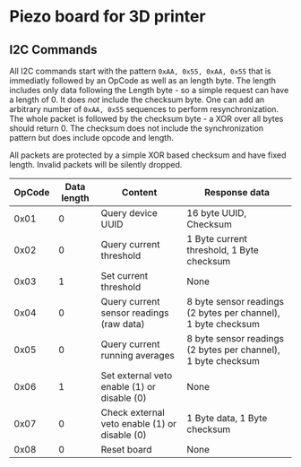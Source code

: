 # Piezo board for 3D printer


## I2C Commands

All I2C commands start with the pattern ```0xAA, 0x55, 0xAA, 0x55```
that is immediatly followed by an OpCode as well as an length byte. The length
includes only data following the Length byte - so a simple request can have
a length of 0. It does _not_ include the checksum byte. One can add an arbitrary
number of ```0xAA, 0x55``` sequences to perform resynchronization.
The whole packet is followed by the checksum byte - a XOR over all bytes should
return 0. The checksum does not include the synchronization pattern but does
include opcode and length.

All packets are protected by a simple XOR based checksum and have fixed length.
Invalid packets will be silently dropped.

| OpCode | Data length | Content                                            | Response data                                                 |
| ------ | ----------- | -------------------------------------------------- | ------------------------------------------------------------- |
| 0x01   | 0           | Query device UUID                                  | 16 byte UUID, Checksum                                        |
| 0x02   | 0           | Query current threshold                            | 1 Byte current threshold, 1 Byte checksum                     |
| 0x03   | 1           | Set current threshold                              | None                                                          |
| 0x04   | 0           | Query current sensor readings (raw data)           | 8 byte sensor readings (2 bytes per channel), 1 byte checksum |
| 0x05   | 0           | Query current running averages                     | 8 byte sensor readings (2 bytes per channel), 1 byte checksum |
| 0x06   | 1           | Set external veto enable (1) or disable (0)        | None                                                          |
| 0x07   | 0           | Check external veto enable (1) or disable (0)      | 1 Byte data, 1 Byte checksum                                  |
| 0x08   | 0           | Reset board                                        | None                                                          |
